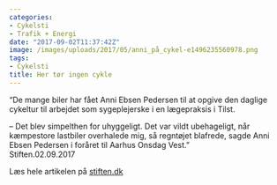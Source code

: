```yaml
---
categories:
- Cykelsti
- Trafik + Energi
date: "2017-09-02T11:37:42Z"
image: /images/uploads/2017/05/anni_på_cykel-e1496235560978.png
tags:
- Cykelsti
title: Her tør ingen cykle
---
```


“De mange biler har fået Anni Ebsen Pedersen til at opgive den daglige cykeltur til arbejdet som sygeplejerske i en lægepraksis i Tilst.

– Det blev simpelthen for uhyggeligt. Det var vildt ubehageligt, når kæmpestore lastbiler overhalede mig, så regntøjet blafrede, sagde Anni Ebsen Pedersen i foråret til Aarhus Onsdag Vest.”  
Stiften.02.09.2017

Læs hele artikelen på [stiften.dk](http://stiften.dk/aarhus/Her-toer-ingen-cykle/artikel/471635)